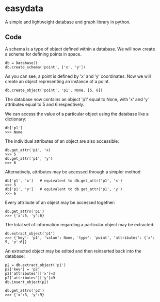 # easydata
A simple and lightweight database and graph library in python.

## Code

A schema is a type of object defined within a database. We will now create a schema for defining points in space.
    
    db = Database()
    db.create_schema('point', ['x', 'y'])

As you can see, a point is defined by 'x' and 'y' coordinates. Now we will create an object representing an instance of a point.

    db.create_object('point', 'p1', None, [5, 6])
    
The database now contains an object 'p1' equal to None, with 'x' and 'y' attributes equal to 5 and 6 respectively.

We can access the value of a particular object using the database like a dictionary:

    db['p1']
    >>> None

The individual attributes of an object are also accessible:

    db.get_attr('p1', 'x)
    >>> 5
    db.get_attr('p1', 'y')
    >>> 6

Alternatively, attributes may be accessed through a simpler method:

    db['p1', 'x']   # equivalent to db.get_attr('p1', 'x')
    >>> 5
    db['p1', 'y']   # equivalent to db.get_attr('p1', 'y')
    >>> 6

Every attribute of an object may be accessed together:
    
    db.get_attrs('p1')
    >>> {'x':5, 'y':6}
    
The total set of information regarding a particular object may be extracted:

    db.extract_object('p1')
    >>> {'key': 'p1', 'value': None, 'type': 'point', 'attributes': {'x': 5, 'y':6}}

An extracted object may be edited and then reinserted back into the database:

    p2 = db.extract_object('p1')
    p2['key'] = 'p2'
    p2['attributes']['x']=3
    p2['attributes']['y']=9
    db.insert_object(p2)

    db.get_attrs('p2')
    >>> {'x':3, 'y':9}

